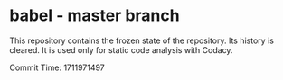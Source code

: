 # babel - master branch

This repository contains the frozen state of the repository.
Its history is cleared. It is used only for static code
analysis with Codacy.

Commit Time: 1711971497